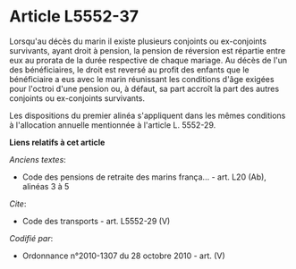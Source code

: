 # Article L5552-37

Lorsqu'au décès du marin il existe plusieurs conjoints ou ex-conjoints survivants, ayant droit à pension, la pension de
réversion est répartie entre eux au prorata de la durée respective de chaque mariage. Au décès de l'un des bénéficiaires, le
droit est reversé au profit des enfants que le bénéficiaire a eus avec le marin réunissant les conditions d'âge exigées pour
l'octroi d'une pension ou, à défaut, sa part accroît la part des autres conjoints ou ex-conjoints survivants. 

Les dispositions du premier alinéa s'appliquent dans les mêmes conditions à l'allocation annuelle mentionnée à l'article L.
5552-29.

**Liens relatifs à cet article**

_Anciens textes_:

  - Code des pensions de retraite des marins frança... - art. L20 (Ab), alinéas 3 à 5

_Cite_:

  - Code des transports - art. L5552-29 (V)

_Codifié par_:

  - Ordonnance n°2010-1307 du 28 octobre 2010 - art. (V)
